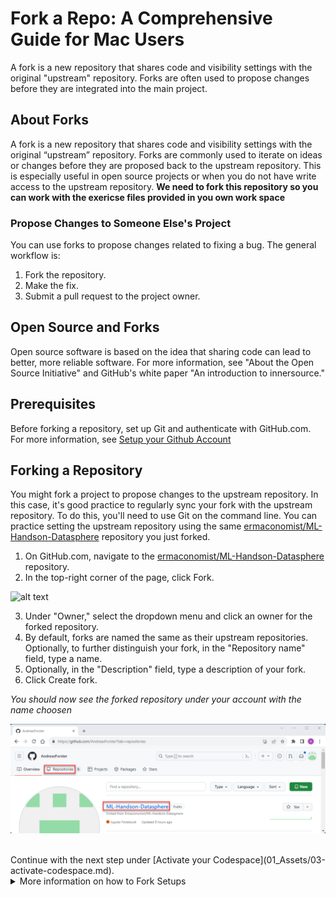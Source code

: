 # Fork a Repo: A Comprehensive Guide for Mac Users

A fork is a new repository that shares code and visibility settings with the original "upstream" repository. Forks are often used to propose changes before they are integrated into the main project.

## About Forks

A fork is a new repository that shares code and visibility settings with the original “upstream” repository. Forks are commonly used to iterate on ideas or changes before they are proposed back to the upstream repository. This is especially useful in open source projects or when you do not have write access to the upstream repository. **We need to fork this repository so you can work with the exericse files provided in you own work space**

### Propose Changes to Someone Else's Project

You can use forks to propose changes related to fixing a bug. The general workflow is:

1. Fork the repository.
2. Make the fix.
3. Submit a pull request to the project owner.

## Open Source and Forks

Open source software is based on the idea that sharing code can lead to better, more reliable software. For more information, see "About the Open Source Initiative" and GitHub's white paper "An introduction to innersource."

## Prerequisites

Before forking a repository, set up Git and authenticate with GitHub.com. For more information, see [Setup your Github Account](/01_Assets/01-get-account.md)

## Forking a Repository

You might fork a project to propose changes to the upstream repository. In this case, it's good practice to regularly sync your fork with the upstream repository. To do this, you'll need to use Git on the command line. You can practice setting the upstream repository using the same  [ermaconomist/ML-Handson-Datasphere](https://github.com/Ermaconomist/ML-Handson-Datasphere) repository you just forked.

1. On GitHub.com, navigate to the [ermaconomist/ML-Handson-Datasphere](https://github.com/Ermaconomist/ML-Handson-Datasphere) repository.
1. In the top-right corner of the page, click Fork.

![alt text](https://docs.github.com/assets/cb-79331/mw-1440/images/help/repository/fork_button.webp) 

3. Under "Owner," select the dropdown menu and click an owner for the forked repository.
4. By default, forks are named the same as their upstream repositories. Optionally, to further distinguish your fork, in the "Repository name" field, type a name.
5. Optionally, in the "Description" field, type a description of your fork.
6. Click Create fork.

*You should now see the forked repository under your account with the name choosen*

![alt text](../01_Assets/img/010_github.png) 

<br>
Continue with the next step under [Activate your Codespace](01_Assets/03-activate-codespace.md).

<br>

<details>

<br>
<br>

  <summary>More information on how to Fork Setups</summary>
  
<br>

1. [Github Docu on forking](https://docs.github.com/en/get-started/quickstart/fork-a-repo?platform=mac)

</details>
